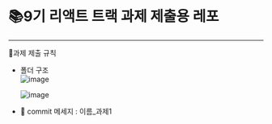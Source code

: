 # 📚9기 리액트 트랙 과제 제출용 레포
-------------------------------------------
📌과제 제출 규칙  
* 폴더 구조  
![image](https://user-images.githubusercontent.com/65678579/134852691-9237da22-04b1-463e-b821-68b5a444e3ad.png)  

  ![image](https://user-images.githubusercontent.com/65678579/134853590-c7625afe-04c9-47e9-865e-e679ab9c166e.png)

* 🦁 commit 메세지 : 이름_과제1